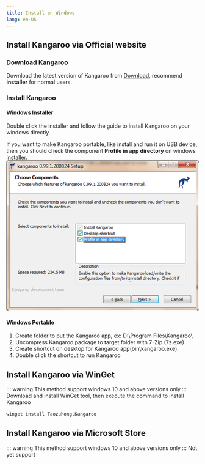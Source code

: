 ```yaml
---
title: Install on Windows
lang: en-US
---
```


## Install Kangaroo via Official website

### Download Kangaroo
Download the latest version of Kangaroo from [Download](../download), recommend **installer** for normal users.

### Install Kangaroo
#### Windows Installer
Double click the installer and follow the guide to install Kangaroo on your windows directly.

If you want to make Kangaroo portable, like install and run it on USB device, then you should check the component **Profile in app directory** on windows installer.
![Make Kangaroo portable](../images/installer-windows-portable.png)

#### Windows Portable
1. Create folder to put the Kangaroo app, ex: D:\Program Files\Kangaroo\
2. Uncompress Kangaroo package to target folder with 7-Zip (7z.exe)
3. Create shortcut on desktop for Kangaroo app(bin\kangaroo.exe).
4. Double click the shortcut to run Kangaroo

## Install Kangaroo via WinGet
::: warning
This method support windows 10 and above versions only
:::
Download and install WinGet tool, then execute the command to install Kangaroo
```cmd
winget install Taozuhong.Kangaroo
```

## Install Kangaroo via Microsoft Store
::: warning
This method support windows 10 and above versions only
:::
Not yet support

<Vssue :issue-id="4" :title="$title" />
